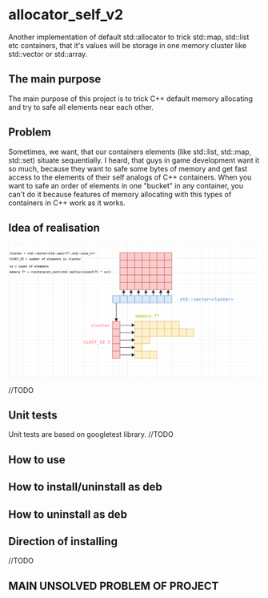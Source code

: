 # allocator_self_v2
Another implementation of default std::allocator to trick std::map, std::list etc containers, that it's values will be storage in one memory cluster like std::vector or std::array.

## The main purpose
The main purpose of this project is to trick C++ default memory allocating and try to safe all elements near each other.

## Problem
Sometimes, we want, that  our containers elements (like std::list, std::map, std::set) situate sequentially.
I heard, that guys in game development want it so much, because they want to safe some bytes of memory and get fast
access to the elements of their self analogs of C++ containers.
When you want to safe an order of elements in one "bucket" in any container, you can't do it because features of memory
allocating with this types of containers in C++ work as it works.

## Idea of realisation
![Image alt](https://github.com/DimKush/readme_stuff/blob/main/self_allocator_v2/mem_pooler.png)

//TODO
## Unit tests
Unit tests are based on googletest library.
//TODO

## How to use

## How to install/uninstall as deb

## How to uninstall as deb

## Direction of installing
//TODO

## MAIN UNSOLVED PROBLEM OF PROJECT